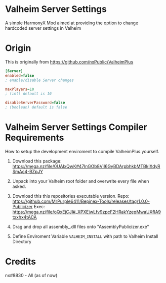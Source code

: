 

# Valheim Server Settings
A simple HarmonyX Mod aimed at providing the option to change hardcoded server settings in Valheim

# Origin
This is originally from https://github.com/nxPublic/ValheimPlus

```INI
[Server]
enabled=false
; enable/disable Server changes

maxPlayers=10
; (int) default is 10

disableServerPassword=false
; (boolean) default is false
```


# Valheim Server Settings Compiler Requirements

How to setup the development enviroment to compile ValheimPlus yourself.

1. Download this package:
https://mega.nz/file/0UAlxQwK#47InGOb8ViI6GyBDArpbhkbMTBklXdyRSmAc4-BZpJY

2. Unpack into your Valheim root folder and overwrite every file when asked.

3. Download this this repositories executable version.
Repo: https://github.com/MrPurple6411/Bepinex-Tools/releases/tag/1.0.0-Publicizer
Exec: https://mega.nz/file/oQxEjCJI#_XPXEjwLfv9zpcF2HRakYzepMwaUXflA9txxhx4tACA

4. Drag and drop all assembly_.dll files onto "AssemblyPublicizer.exe"

5. Define Enviroment Variable `VALHEIM_INSTALL` with path to Valheim Install Directory

# Credits

nx#8830 - All (as of now)